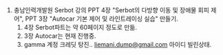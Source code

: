 1. 충남인력개발원 Serbot 강의 PPT 4장 "Serbot의 다방향 이동 및 장애물 회피 제어", PPT 3장 "Autocar 기본 제어 및 라인트레이싱 실습" 만들기.
    1) 4장 Serbot파트는 약 60페이지 정도로 만듦.
    2) 3장 Autocar는 현재 진행중.
    3) gamma 계정 크레딧 탕진.. liemani.dump@gmail.com 아이디 빌린상태.